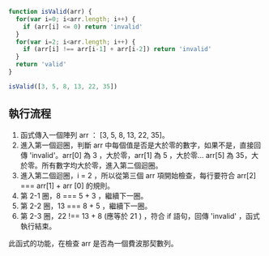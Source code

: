 ``` js
function isValid(arr) {
  for(var i=0; i<arr.length; i++) {
    if (arr[i] <= 0) return 'invalid'
  }
  for(var i=2; i<arr.length; i++) {
    if (arr[i] !== arr[i-1] + arr[i-2]) return 'invalid'
  }
  return 'valid'
}

isValid([3, 5, 8, 13, 22, 35])
```

## 執行流程
1. 函式傳入一個陣列 arr ： [3, 5, 8, 13, 22, 35]。
2. 進入第一個迴圈，判斷 arr 中每個值是否是大於零的數字，如果不是，直接回傳 'invalid'。arr[0] 為 3 ，大於零，arr[1] 為 5 ，大於零... arr[5] 為 35，大於零。所有數字均大於零，進入第二個迴圈。
3. 進入第二個迴圈，i = 2 ，所以從第三個 arr 項開始檢查，每行要符合 arr[2] === arr[1] + arr [0] 的規則。
4. 第 2-1 圈，8 === 5 + 3  ，繼續下一圈。
4. 第 2-2 圈，13 === 8 + 5 ，繼續下一圈。
4. 第 2-3 圈，22 !== 13 + 8 (應等於 21 ) ，符合 if 語句，回傳 'invalid' ，函式執行結束。

此函式的功能，在檢查 arr 是否為一個費波那契數列。

